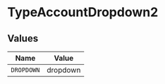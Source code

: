 # TypeAccountDropdown2


## Values

| Name       | Value      |
| ---------- | ---------- |
| `DROPDOWN` | dropdown   |